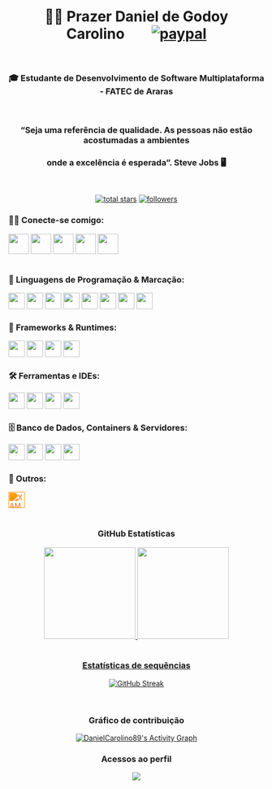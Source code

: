 <h1 align="center"><b>👋🏻 Prazer Daniel de Godoy Carolino</b>&nbsp;&nbsp;&nbsp;&nbsp;&nbsp;&nbsp;&nbsp;
   <a href="http://link.mercadopago.com.br/danielcarolino">
    <img src="https://www.paypalobjects.com/en_US/i/btn/btn_donateCC_LG.gif" alt="paypal" />
</a></h1> 
<br>
<h3 align="center"><b>🎓 Estudante de Desenvolvimento de Software Multiplataforma - FATEC de Araras</b></h3><br>
<h3 align="center"><b>“Seja uma referência de qualidade. As pessoas não estão acostumadas a ambientes </b></h3>
    <h3 align="center"><b>onde a excelência é esperada”. Steve Jobs 🖥️</b></h3><br>
<p align="center"> 
  <a href="https://github.com/DanielCarolino89?tab=repositories&sort=stargazers">
    <img alt="total stars" title="Total stars on GitHub" src="https://custom-icon-badges.demolab.com/github/stars/DanielCarolino89?color=55960c&style=for-the-badge&labelColor=488207&logo=star"/></a>
  <a href="https://github.com/DanielCarolino89?tab=followers">
    <img alt="followers" title="Follow me on Github" src="https://custom-icon-badges.demolab.com/github/followers/DanielCarolino89?color=236ad3&labelColor=1155ba&style=for-the-badge&logo=person-add&label=Follow&logoColor=white"/></a>
    </p>
    

<h3 align="left">🤝🏻 Conecte-se comigo:</h3>
<div align="left">
    <a href="https://www.linkedin.com/in/danielcarolino" target="blank"><img align="center"
            src="https://cdn.jsdelivr.net/gh/devicons/devicon/icons/linkedin/linkedin-original.svg"
            height="40" width="auto" /></a>
    <a href="mailto:daniel.carolino@fatec.sp.gov.br" target="blank"><img align="center"
            src="https://cdn.jsdelivr.net/gh/devicons/devicon/icons/teams/teams-original.svg"
            height="40" width="auto" /></a>
    <a href="mailto:daniel.carolino@gmail.com" target="blank"><img align="center"
            src="https://cdn.jsdelivr.net/gh/devicons/devicon/icons/gmail/gmail-original.svg" height="40"
            width="auto" /></a>
    <a href="https://github.com/danielcarolino89" target="blank"><img align="center"
            src="https://img.shields.io/badge/-Github-000?style=flat-square&logo=Github&logoColor=white"
            height="40" width="auto" /></a>
    <a href="https://api.whatsapp.com/send/?phone=5519996300297&text=%22Ol%C3%A1,%20estou%20de%20visita%20em%20seu%20github.%22&type=phone_number&app_absent=0" target="blank"><img align="center"
            src="https://img.shields.io/badge/WhatsApp-25D366?style=flat-square&logo=whatsapp&logoColor=white"
            height="40" width="auto" /></a>
</div><br>

<h3 align="left">🧠 Linguagens de Programação & Marcação:</h3>
<div align="left">
  <img src="https://cdn.jsdelivr.net/gh/devicons/devicon/icons/cplusplus/cplusplus-original.svg" height="32"/>
  <img src="https://cdn.jsdelivr.net/gh/devicons/devicon/icons/python/python-original.svg" height="32"/>
  <img src="https://cdn.jsdelivr.net/gh/devicons/devicon/icons/java/java-original.svg" height="32"/>
  <img src="https://cdn.jsdelivr.net/gh/devicons/devicon/icons/kotlin/kotlin-original.svg" height="32"/>
  <img src="https://cdn.jsdelivr.net/gh/devicons/devicon/icons/php/php-original.svg" height="32"/>
  <img src="https://cdn.jsdelivr.net/gh/devicons/devicon/icons/html5/html5-original.svg" height="32"/>
  <img src="https://cdn.jsdelivr.net/gh/devicons/devicon/icons/css3/css3-original.svg" height="32"/>
  <img src="https://cdn.jsdelivr.net/gh/devicons/devicon/icons/javascript/javascript-original.svg" height="32"/>
</div>

<h3 align="left">🧱 Frameworks & Runtimes:</h3>
<div align="left">
  <img src="https://cdn.jsdelivr.net/gh/devicons/devicon/icons/bootstrap/bootstrap-original.svg" height="32"/>
  <img src="https://cdn.jsdelivr.net/gh/devicons/devicon/icons/django/django-plain.svg" height="32"/>
  <img src="https://cdn.jsdelivr.net/gh/devicons/devicon/icons/nodejs/nodejs-original.svg" height="32"/>
  <img src="https://cdn.jsdelivr.net/gh/devicons/devicon/icons/godot/godot-original.svg" height="32"/>
</div>

<h3 align="left">🛠️ Ferramentas e IDEs:</h3>
<div align="left">
  <img src="https://cdn.jsdelivr.net/gh/devicons/devicon/icons/git/git-original.svg" height="32"/>
  <img src="https://cdn.jsdelivr.net/gh/devicons/devicon/icons/vscode/vscode-original.svg" height="32"/>
  <img src="https://cdn.jsdelivr.net/gh/devicons/devicon/icons/androidstudio/androidstudio-original.svg" height="32"/>
  <img src="https://cdn.jsdelivr.net/gh/devicons/devicon/icons/figma/figma-original.svg" height="32"/>
</div>

<h3 align="left">🗄️ Banco de Dados, Containers & Servidores:</h3>
<div align="left">
  <img src="https://cdn.jsdelivr.net/gh/devicons/devicon/icons/mysql/mysql-original.svg" height="32"/>
  <img src="https://cdn.jsdelivr.net/gh/devicons/devicon/icons/mongodb/mongodb-original.svg" height="32"/>
  <img src="https://cdn.jsdelivr.net/gh/devicons/devicon/icons/docker/docker-original.svg" height="32"/>
  <img src="https://cdn.jsdelivr.net/gh/devicons/devicon/icons/apache/apache-original.svg" height="32"/>
</div>

<h3 align="left">🧩 Outros:</h3>
<div align="left">
  <!-- XAMPP (não disponível em devicon; usar Simple Icons direto) -->
  <img src="https://cdn.jsdelivr.net/npm/simple-icons@v9/icons/xampp.svg" height="32" style="filter: invert(36%) sepia(87%) saturate(1738%) hue-rotate(359deg) brightness(102%) contrast(104%);" title="XAMPP" />
</div>


<br>

<div align="center"><h3><b>
   GitHub Estatísticas</b></h3>

  <a href="https://github.com/DanielCarolino89">
  <img height="180em" src="https://github-readme-stats.vercel.app/api?username=DanielCarolino89&show_icons=true&theme=radical&include_all_commits=true&count_private=true"/>
  <img height="180em" src="https://github-readme-stats.vercel.app/api/top-langs/?username=DanielCarolino89&layout=compact&langs_count=7&theme=radical"/>
</div>
<br>
<div align="center"><h3><b>Estatísticas de sequências</b></h3>

[![GitHub Streak](http://github-readme-streak-stats.herokuapp.com?user=DanielCarolino89&theme=dark&date_format=j%20M%5B%20Y%5D&show_icons=true&title_color=fff&icon_color=79ff97&text_color=9f9f9f&bg_color=151515)](https://git.io/streak-stats)
<br/></div>
<br>
<div align="center"><h3><b>
   Gráfico de contribuição</b></h3>
<a href="https://github.com/ashutosh00710/github-readme-activity-graph"><img alt="DanielCarolino89's Activity Graph" src="https://github-readme-activity-graph.vercel.app/graph/?username=DanielCarolino89&bg_color=1F222E&color=F8D866&line=F85D7F&point=FFFFFF&hide_border=true" /></a></div>

<h3 align="center"><b>Acessos ao perfil</b></h3>
<p align="center"><img align="center" src="https://profile-counter.glitch.me/DanielCarolino89/count.svg" /></p>
<br>

